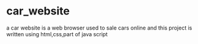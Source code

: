 # car_website
a car website is a web browser used to sale cars online and this project is written using html,css,part of java script
